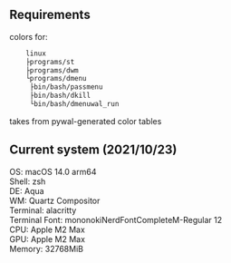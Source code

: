 ## Requirements
colors for:</br>
```bash
    linux
    ├programs/st
    ├programs/dwm
    └programs/dmenu
     ├bin/bash/passmenu
     ├bin/bash/dkill
     └bin/bash/dmenuwal_run
```
takes from pywal-generated color tables

## Current system (2021/10/23)</br>
OS: macOS 14.0 arm64</br>
Shell: zsh</br>
DE: Aqua</br>
WM: Quartz Compositor</br>
Terminal: alacritty</br>
Terminal Font: mononokiNerdFontCompleteM-Regular 12</br>
CPU: Apple M2 Max</br>
GPU: Apple M2 Max</br>
Memory: 32768MiB</br>

